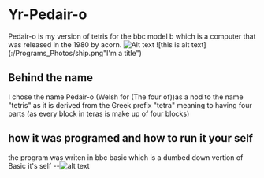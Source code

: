 # Yr-Pedair-o
Pedair-o is my version of tetris for the bbc model b which is a computer that was released in the 1980 by acorn.
![Alt text](relative%20Programs_Photos/ship.png?raw=true "Title")
![this is alt text](:/Programs_Photos/ship.png"I'm a title")
## Behind the name
I chose the name Pedair-o (Welsh for (The four of))as a nod to the name "tetris" as it is derived from the Greek prefix "tetra" meaning to having four parts (as every block in teras is make up of four blocks)
## how it was programed and how to run it your self
the program was writen in bbc basic which is a dumbed down vertion of Basic it's self
--![alt text](https://github.com/Dunvantkai/Yr-Pedair-o/main/Programs_Photos/ship.png?raw=true)
